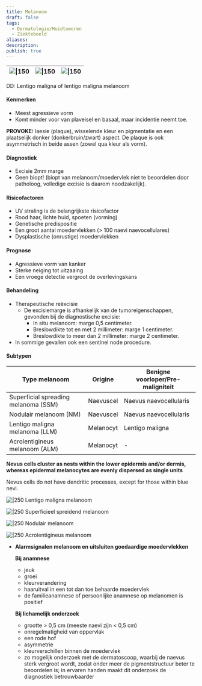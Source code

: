 ```yaml
---
title: Melanoom
draft: false
tags:
  - Dermatologie/Huidtumoren
  - Ziektebeeld
aliases: 
description: 
publish: true
---
```


| ![\|150](https://i.imgur.com/V2DYqui.png) | ![\|150](https://i.imgur.com/4Arf6Vx.png) | ![\|150](https://i.imgur.com/2ydgG7U.png) |
| ---- | ---- | ---- |








DD: Lentigo maligna of lentigo maligna melanoom

#### Kenmerken

- Meest agressieve vorm
- Komt minder voor van plaveisel en basaal, maar incidentie neemt toe.

**PROVOKE:** laesie (plaque), wisselende kleur en pigmentatie en een plaatselijk donker (donkerbruin/zwart) aspect. De plaque is ook asymmetrisch in beide assen (zowel qua kleur als vorm). 

#### Diagnostiek

- Excisie 2mm marge
- Geen biopt! (biopt van melanoom/moedervlek niet te beoordelen door patholoog, volledige excisie is daarom noodzakelijk).

#### Risicofactoren

- UV straling is de belangrijkste risicofactor
- Rood haar, lichte huid, spoeten (vorming)
- Genetische predispositie
- Een groot aantal moedervlekken (> 100 naevi naevocellulares)
- Dysplastische (onrustige) moedervlekken

#### Prognose

- Agressieve vorm van kanker
- Sterke neiging tot uitzaaing
- Een vroege detectie vergroot de overlevingskans

#### Behandeling
- Therapeutische reëxcisie
    - De excisiemarge is afhankelijk van de tumoreigenschappen, gevonden bij de diagnostische excisie:
        - In situ melanoom: marge 0,5 centimeter.
        - Breslowdikte tot en met 2 millimeter: marge 1 centimeter.
        - Breslowdikte to meer dan 2 millimeter: marge 2 centimeter.
- In sommige gevallen ook een sentinel node procedure.

#### Subtypen

| Type melanoom | Origine | Benigne voorloper/Pre-maligniteit |
| --- | --- | --- |
| Superficial spreading melanoma (SSM) | Naevuscel | Naevus naevocellularis |
| Nodulair melanoom (NM) | Naevuscel | Naevus naevocellularis |
| Lentigo maligna melanoma (LLM) | Melanocyt | Lentigo maligna |
| Acrolentigineus melanoom (ALM) | Melanocyt | - |

**Nevus cells cluster as nests within the lower epidermis and/or dermis, whereas epidermal melanocytes are evenly dispersed as single units**

Nevus cells do not have dendritic processes, except for those within blue nevi.


![|250](https://i.imgur.com/rrxQUf3.png)
Lentigo maligna melanoom

![|250](https://i.imgur.com/cfJ4Jh7.png)
Superficieel spreidend melanoom

![|250](https://i.imgur.com/pX7cAo6.png)
Nodulair melanoom


![|250](https://i.imgur.com/7jJDDuJ.png)
Acrolentigineus melanoom


- **Alarmsignalen melanoom en uitsluiten goedaardige moedervlekken**
    
    **Bij anamnese**
    
    - jeuk
    - groei
    - kleurverandering
    - haaruitval in een tot dan toe behaarde moedervlek
    - de familieanamnese of persoonlijke anamnese op melanomen is positief
    
    **Bij lichamelijk onderzoek**
    
    - grootte > 0,5 cm (meeste naevi zijn < 0,5 cm)
    - onregelmatigheid van oppervlak
    - een rode hof
    - asymmetrie
    - kleurverschillen binnen de moedervlek
    - zo mogelijk onderzoek met de dermatoscoop, waarbij de naevus sterk vergroot wordt, zodat onder meer de pigmentstructuur beter te beoordelen is; in ervaren handen maakt dit onderzoek de diagnostiek betrouwbaarder